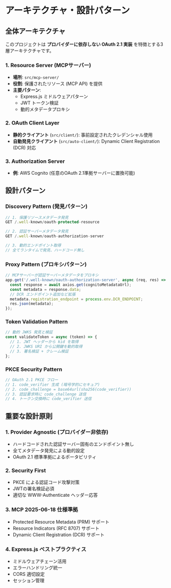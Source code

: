 # アーキテクチャ・設計パターン

## 全体アーキテクチャ
このプロジェクトは **プロバイダーに依存しない OAuth 2.1 実装** を特徴とする3層アーキテクチャです。

### 1. Resource Server (MCPサーバー)
- **場所**: `src/mcp-server/`
- **役割**: 保護されたリソース (MCP API) を提供
- **主要パターン**:
  - Express.js ミドルウェアパターン
  - JWT トークン検証
  - 動的メタデータプロキシ

### 2. OAuth Client Layer
- **静的クライアント** (`src/client/`): 事前設定されたクレデンシャル使用
- **自動発見クライアント** (`src/auto-client/`): Dynamic Client Registration (DCR) 対応

### 3. Authorization Server
- **例**: AWS Cognito (任意のOAuth 2.1準拠サーバーに置換可能)

## 設計パターン

### Discovery Pattern (発見パターン)
```javascript
// 1. 保護リソースメタデータ発見
GET /.well-known/oauth-protected-resource

// 2. 認証サーバーメタデータ発見  
GET /.well-known/oauth-authorization-server

// 3. 動的エンドポイント取得
// 全てランタイムで発見、ハードコード無し
```

### Proxy Pattern (プロキシパターン)
```javascript
// MCPサーバーが認証サーバーメタデータをプロキシ
app.get('/.well-known/oauth-authorization-server', async (req, res) => {
  const response = await axios.get(cognitoMetadataUrl);
  const metadata = response.data;
  // DCR エンドポイント追加など拡張
  metadata.registration_endpoint = process.env.DCR_ENDPOINT;
  res.json(metadata);
});
```

### Token Validation Pattern
```javascript
// 動的 JWKS 発見と検証
const validateToken = async (token) => {
  // 1. JWT ヘッダーから kid を取得
  // 2. JWKS URI から公開鍵を動的取得
  // 3. 署名検証 + クレーム検証
};
```

### PKCE Security Pattern
```javascript
// OAuth 2.1 PKCE フロー
// 1. code_verifier 生成 (暗号学的にセキュア)
// 2. code_challenge = base64url(sha256(code_verifier))
// 3. 認証要求時に code_challenge 送信
// 4. トークン交換時に code_verifier 送信
```

## 重要な設計原則

### 1. Provider Agnostic (プロバイダー非依存)
- ハードコードされた認証サーバー固有のエンドポイント無し
- 全てメタデータ発見による動的設定
- OAuth 2.1 標準準拠によるポータビリティ

### 2. Security First
- PKCE による認証コード攻撃対策
- JWTの署名検証必須
- 適切な WWW-Authenticate ヘッダー応答

### 3. MCP 2025-06-18 仕様準拠
- Protected Resource Metadata (PRM) サポート
- Resource Indicators (RFC 8707) サポート
- Dynamic Client Registration (DCR) サポート

### 4. Express.js ベストプラクティス
- ミドルウェアチェーン活用
- エラーハンドリング統一
- CORS 適切設定
- セッション管理